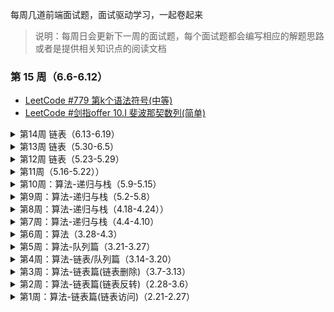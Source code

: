 每周几道前端面试题，面试驱动学习，一起卷起来

> 说明：每周日会更新下一周的面试题，每个面试题都会编写相应的解题思路或者是提供相关知识点的阅读文档

### 第 15 周（6.6-6.12）

- [LeetCode #779 第k个语法符号(中等)](./category/algorithm/linked-list/15Week-leetcode779.md)
- [LeetCode #剑指offer 10.I 斐波那契数列(简单)](./category/algorithm/linked-list/15Week-leetcode-offer10.I.md)

<details>
  <summary>第14周 链表（6.13-6.19）</summary>

- [LeetCode #剑指 offer18 删除链表的节点(简单)](./category/algorithm/linked-list/14Week-leetcode-offer18.md)
- [LeetCode #725 分隔链表(中等)](./category/algorithm/linked-list/14Week-leetcode725.md)
- [LeetCode #面试题 02.04 分割链表(中等)](./category/algorithm/linked-list/14Week-leetcode02.04.md)
</details>

<details>
  <summary>第13周 链表（5.30-6.5）</summary>

- [LeetCode #143 重排链表(中等)](./category/algorithm/linked-list/13Week-leetcode143.md)
- [LeetCode #面试题 02.08 环路检测(中等)](./category/algorithm/linked-list/13Week-leetcode02.08.md)
- [LeetCode #707 设计链表(中等)](./category/algorithm/linked-list/13Week-leetcode707.md)
</details>

<details>
  <summary>第12周 链表（5.23-5.29）</summary>

- [LeetCode #面试题 02.03 删除中间节点(简单)](./category/algorithm/linked-list/12Week-leetcode02.03.md)
- [LeetCode #445 两数相加(中等)](./category/algorithm/linked-list/12Week-leetcode445.md)
</details>

<details>
  <summary>第11周（5.16-5.22））</summary>

- [LeetCode #面试题 02.02 返回倒数第 k 个节点(简单)](./category/algorithm/linked-list/11Week-leetcode02.02.md)
- [LeetCode #剑指 offer22 链表中倒数第 k 个节点(简单)](./category/algorithm/linked-list/11Week-leetcode-offer22.md)
- [LeetCode #剑指 offer35 复杂链表的复制(中等)](./category/algorithm/linked-list/11Week-leetcode-offer35.md)
</details>

<details>
  <summary>第10周：算法-递归与栈（5.9-5.15）</summary>

- [LeetCode #1124 表现良好的最长时间段(中等)](./category/algorithm/stack/10Week-leetcode1124.md)
- [LeetCode #1249 移除无效的括号(中等)](./category/algorithm/stack/10Week-leetcode1249.md)
</details>

<details>
  <summary>第9周：算法-递归与栈（5.2-5.8）</summary>

- [LeetCode #1021 删除最外层的括号(简单)](./category/algorithm/stack/9Week-leetcode1021.md)
- [LeetCode #面试题 03.04 化栈为队(简单)](./category/algorithm/stack/9Week-leetcode03.04.md)
</details>

<details>
  <summary>第8周：算法-递归与栈（4.18-4.24））</summary>

- [LeetCode #636 函数的独占时间(中等)](./category/algorithm/stack/8Week-leetcode636.md)
- [LeetCode #682 棒球比赛(简单)](./category/algorithm/stack/8Week-leetcode682.md)
- [LeetCode #844 比较含退格的字符串(简单)](./category/algorithm/stack/8Week-leetcode844.md)
- [LeetCode #946 验证栈序列(中等)](./category/algorithm/stack/8Week-leetcode946.md)
</details>

<details>
  <summary>第7周：算法-递归与栈（4.4-4.10）</summary>

- [LeetCode #20 有效的括号(简单)](./category/algorithm/stack/7Week-leetcode20.md)
- [LeetCode #145 二叉树的后序遍历(简单)](./category/algorithm/stack/7Week-leetcode145.md)
- [LeetCode #227 基本计数器 II(中等)](./category/algorithm/stack/7Week-leetcode227.md)
- [LeetCode #331 验证二叉树的前序遍历(中等)](./category/algorithm/stack/7Week-leetcode331.md)
</details>

<details>
  <summary>第6周：算法（3.28-4.3）</summary>

- [LeetCode #860 柠檬水找零(简单)](./category/algorithm/other/6Week-leetcode860.md)
- [LeetCode #969 煎饼排序(中等)](./category/algorithm/other/6Week-leetcode969.md)
- [LeetCode #621 任务调度(中等)](./category/algorithm/6Week-leetcode621.md)
</details>

<details>
  <summary>第5周：算法-队列篇（3.21-3.27）</summary>

- [LeetCode #1670 设计前中后队列(中等)](./category/algorithm/queue/5Week-leetcode1670.md)
- [LeetCode #933 最近的请求次数(简单)](./category/algorithm/queue/5Week-leetcode933.md)
- [LeetCode #面试题 17.09 第 k 个数(中等)](./category/algorithm/queue/5Week-17.09.md)
- [LeetCode #859 亲密字符串(简单)](./category/algorithm/queue/5Week-leetcode859.md)
</details>

<details>
  <summary>第4周：算法-链表/队列篇（3.14-3.20）</summary>

- [LeetCode #86 分隔链表(中等)](./category/algorithm/linked-list/4Week-leetcode86.md)
- [LeetCode #138 复制带随机指针的链表(中等)](./category/algorithm/linked-list/4Week-leetcode138.md)
- [LeetCode #622 设计循环队列(中等)](./category/algorithm/queue/4Week-leetcode622.md)
- [LeetCode #641 设计循环双端队列(中等)](./category/algorithm/queue/4Week-leetcode641.md)
</details>

<details>
  <summary>第3周：算法-链表篇(链表删除)（3.7-3.13）</summary>

- [LeetCode #19 删除链表的倒数第 N 个结点(中等)](./category/algorithm/linked-list/3Week-leetcode19.md)
- [LeetCode #83 删除排序链表中的重复元素(简单)](./category/algorithm/linked-list/3Week-leetcode83.md)
- [LeetCode #82 删除排序链表中的重复元素 II(中等)](./category/algorithm/linked-list/3Week-leetcode82.md)
</details>

<details>
  <summary>第2周：算法-链表篇(链表反转)（2.28-3.6）</summary>

- [LeetCode #206 反转链表(简单)](./category/algorithm/linked-list/2Week-leetcode206.md)
- [LeetCode #92 反转链表 II(中等)](./category/algorithm/linked-list/2Week-leetcode92.md)
- [LeetCode #25 K 个一组反转链表(困难)](./category/algorithm/linked-list/2Week-leetcode25.md)
- [LeetCode #61 旋转链表(中等)](./category/algorithm/linked-list/2Week-leetcode61.md)
- [LeetCode #24 两两交换链表中的节点(中等)](./category/algorithm/linked-list/2Week-leetcode24.md)
</details>

<details>
  <summary>第1周：算法-链表篇(链表访问)（2.21-2.27）</summary>

- [LeetCode #141 环形链表(简单)](./category/algorithm/linked-list/1Week-leetcode141.md)
- [LeetCode #142 环形链表 II(中等)](./category/algorithm/linked-list/1Week-leetcode142.md)
- [LeetCode #202 快乐数(简单)](./category/algorithm/linked-list/1Week-leetcode202.md)
</details>
